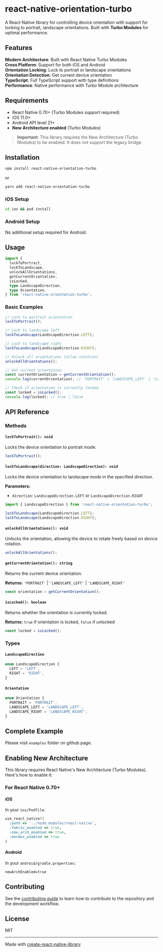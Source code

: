 # react-native-orientation-turbo

A React Native library for controlling device orientation with support for locking to portrait, landscape orientations. Built with **Turbo Modules** for optimal performance.

## Features

**Modern Architecture**: Built with React Native Turbo Modules  
**Cross Platform**: Support for both iOS and Android  
**Orientation Locking**: Lock to portrait or landscape orientations  
**Orientation Detection**: Get current device orientation  
**TypeScript**: Full TypeScript support with type definitions  
**Performance**: Native performance with Turbo Module architecture  

## Requirements

- React Native 0.70+ (Turbo Modules support required)
- iOS 11.0+
- Android API level 21+
- **New Architecture enabled** (Turbo Modules)

> **Important**: This library requires the New Architecture (Turbo Modules) to be enabled. It does not support the legacy bridge.

## Installation

```sh
npm install react-native-orientation-turbo
```

or

```sh
yarn add react-native-orientation-turbo
```

### iOS Setup

```sh
cd ios && pod install
```

### Android Setup

No additional setup required for Android.

## Usage

```typescript
import {
  lockToPortrait,
  lockToLandscape,
  unlockAllOrientations,
  getCurrentOrientation,
  isLocked,
  type LandscapeDirection,
  type Orientation,
} from 'react-native-orientation-turbo';
```

### Basic Examples

```typescript
// Lock to portrait orientation
lockToPortrait();

// Lock to landscape left
lockToLandscape(LandscapeDirection.LEFT);

// Lock to landscape right  
lockToLandscape(LandscapeDirection.RIGHT);

// Unlock all orientations (allow rotation)
unlockAllOrientations();

// Get current orientation
const currentOrientation = getCurrentOrientation();
console.log(currentOrientation); // 'PORTRAIT' | 'LANDSCAPE_LEFT' | 'LANDSCAPE_RIGHT'

// Check if orientation is currently locked
const locked = isLocked();
console.log(locked); // true | false
```

## API Reference

### Methods

#### `lockToPortrait(): void`

Locks the device orientation to portrait mode.

```typescript
lockToPortrait();
```

#### `lockToLandscape(direction: LandscapeDirection): void`

Locks the device orientation to landscape mode in the specified direction.

**Parameters:**
- `direction`: `LandscapeDirection.LEFT` or `LandscapeDirection.RIGHT`

```typescript
import { LandscapeDirection } from 'react-native-orientation-turbo';

lockToLandscape(LandscapeDirection.LEFT);
lockToLandscape(LandscapeDirection.RIGHT);
```

#### `unlockAllOrientations(): void`

Unlocks the orientation, allowing the device to rotate freely based on device rotation.

```typescript
unlockAllOrientations();
```

#### `getCurrentOrientation(): string`

Returns the current device orientation.

**Returns:** `'PORTRAIT'` | `'LANDSCAPE_LEFT'` | `'LANDSCAPE_RIGHT'`

```typescript
const orientation = getCurrentOrientation();
```

#### `isLocked(): boolean`

Returns whether the orientation is currently locked.

**Returns:** `true` if orientation is locked, `false` if unlocked

```typescript
const locked = isLocked();
```

### Types

#### `LandscapeDirection`

```typescript
enum LandscapeDirection {
  LEFT = 'LEFT',
  RIGHT = 'RIGHT',
}
```

#### `Orientation`

```typescript
enum Orientation {
  PORTRAIT = 'PORTRAIT',
  LANDSCAPE_LEFT = 'LANDSCAPE_LEFT',
  LANDSCAPE_RIGHT = 'LANDSCAPE_RIGHT',
}
```

## Complete Example

Please visit `examples` folder on github page.

## Enabling New Architecture

This library requires React Native's New Architecture (Turbo Modules). Here's how to enable it:

### For React Native 0.70+

#### iOS
In your `ios/Podfile`:

```ruby
use_react_native!(
  :path => '../node_modules/react-native',
  :fabric_enabled => true,
  :new_arch_enabled => true,
  :hermes_enabled => true
)
```

#### Android
In your `android/gradle.properties`:

```properties
newArchEnabled=true
```

## Contributing

See the [contributing guide](CONTRIBUTING.md) to learn how to contribute to the repository and the development workflow.

## License

MIT

---

Made with [create-react-native-library](https://github.com/callstack/react-native-builder-bob)
